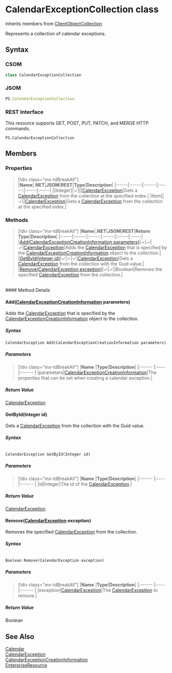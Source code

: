 [comment]: # (Name:CalendarExceptionCollection)
[comment]: # (Name:Microsoft.ProjectServer.CalendarExceptionCollection)
[comment]: # (Type:class)
[comment]: # (Status:Verified)

# <a name="name"></a>CalendarExceptionCollection class

inherits members from [ClientObjectCollection<CalendarException>](https://msdn.microsoft.com/EN-US/library/ee539303)<br/>

<a name="description"></a>Represents a collection of calendar exceptions.

## <a name="syntax"></a>Syntax

### CSOM

```cs
class CalendarExceptionCollection 
```
### JSOM

```javascript
PS.CalendarExceptionCollection
```
### REST Interface

This resource supports GET, POST, PUT, PATCH, and MERGE HTTP commands.

```
PS.CalendarExceptionCollection
```

## <a name="members"></a>Members

### <a name="properties"></a>Properties
> [!div class="mx-tdBreakAll"]
|**Name**|**.NET**|**JSOM**|**REST**|**Type**|**Description**|
|:-----|:-----:|:-----:|:-----:|:-----|:-----|
|<a name="[Integer]"></a>[Integer]|&#x2713;|||[CalendarException](CalendarException.md)|Gets a [CalendarException](CalendarException.md) from the collection at the specified index.|
|<a name="Item"></a>Item||&#x2713;||[CalendarException](CalendarException.md)|Gets a [CalendarException](CalendarException.md) from the collection at the specified index.|

### <a name="methods"></a>Methods
> [!div class="mx-tdBreakAll"]
|**Name**|**.NET**|**JSOM**|**REST**|**Return Type**|**Description**|
|:-----|:-----:|:-----:|:-----:|:-----|:-----|
|[Add(CalendarExceptionCreationInformation parameters)](#Add_[CalendarExceptionCreationInformation]_CalendarExceptionCreationInformation.md__parameters_)|&#x2713;|&#x2713;|&#x2713;|[CalendarException](CalendarException.md)|Adds the [CalendarException](CalendarException.md) that is specified by the [CalendarExceptionCreationInformation](CalendarExceptionCreationInformation.md) object to the collection.|
|[GetById(Integer id)](#GetById_Integer_id_)|&#x2713;|&#x2713;|&#x2713;|[CalendarException](CalendarException.md)|Gets a [CalendarException](CalendarException.md) from the collection with the Guid value.|
|[Remove(CalendarException exception)](#Remove_[CalendarException]_CalendarException.md__exception_)|&#x2713;|&#x2713;||Boolean|Removes the specified [CalendarException](CalendarException.md) from the collection.|

<br/>
#### Method Details

#### <a name="Add_[CalendarExceptionCreationInformation]_CalendarExceptionCreationInformation.md__parameters_"></a>Add([CalendarExceptionCreationInformation](CalendarExceptionCreationInformation.md) parameters)

Adds the [CalendarException](CalendarException.md) that is specified by the [CalendarExceptionCreationInformation](CalendarExceptionCreationInformation.md) object to the collection.

##### Syntax

```
CalendarException Add(CalendarExceptionCreationInformation parameters)
```

##### Parameters
> [!div class="mx-tdBreakAll"]
|**Name** |**Type**|**Description**|
|:------ |:----|:------ |
|parameters|[CalendarExceptionCreationInformation](CalendarExceptionCreationInformation.md)|The properties that can be set when creating a calendar exception.|

##### Return Value

[CalendarException](CalendarException.md)

#### <a name="GetById_Integer_id_"></a>GetById(Integer id)

Gets a [CalendarException](CalendarException.md) from the collection with the Guid value.

##### Syntax

```

CalendarException GetById(Integer id)

```

##### Parameters
> [!div class="mx-tdBreakAll"]
|**Name** |**Type**|**Description**|
|:------ |:----|:------ |
|id|Integer|The id of the [CalendarException](CalendarException.md).|

##### Return Value

[CalendarException](CalendarException.md)

#### <a name="Remove_[CalendarException]_CalendarException.md__exception_"></a>Remove([CalendarException](CalendarException.md) exception)

Removes the specified [CalendarException](CalendarException.md) from the collection.

##### Syntax

```

Boolean Remove(CalendarException exception)

```

##### Parameters
> [!div class="mx-tdBreakAll"]
|**Name** |**Type**|**Description**|
|:------ |:----|:------ |
|exception|[CalendarException](CalendarException.md)|The [CalendarException](CalendarException.md) to remove.|

##### Return Value

Boolean

## <a name="seeAlso"></a>See Also

[Calendar](Calendar.md)<br/>
[CalendarException](CalendarException.md)<br/>
[CalendarExceptionCreationInformation](CalendarExceptionCreationInformation.md)<br/>
[EnterpriseResource](EnterpriseResource.md)<br/>
